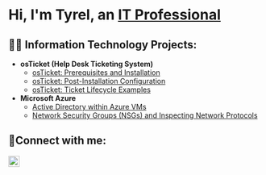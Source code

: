 <h1>Hi, I'm Tyrel, an <a href="https://linkedin.com/in/tyrel-williams-006854268">IT Professional</a></h1>
<h2>👨‍💻 Information Technology Projects:</h2>

- <b>osTicket (Help Desk Ticketing System)</b>
  - [osTicket: Prerequisites and Installation](https://github.com/Tywill08/osticket-prereqs.git)  
  - [osTicket: Post-Installation Configuration](https://github.com/tywill08/post-install-config)
  - [osTicket: Ticket Lifecycle Examples](https://github.com/Tywill08/ticket-lifecycle)
- <b>Microsoft Azure</b>
  - [Active Directory within Azure VMs](https://github.com/joshmadakorcc/configure-ad)
  - [Network Security Groups (NSGs) and Inspecting Network Protocols](https://github.com/joshmadakorcc/azure-network-protocols)

<h2>🤳Connect with me:</h2>

[<img align="left" alt="Josh | LinkedIn" width="22px" src="https://cdn.jsdelivr.net/npm/simple-icons@v3/icons/linkedin.svg" />][linkedin]



[linkedin]: https://linkedin.com/in/tyrel-williams-006854268
